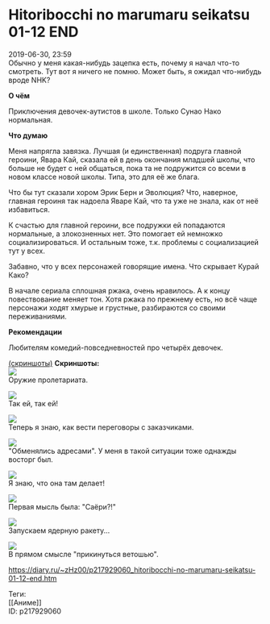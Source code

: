 Hitoribocchi no marumaru seikatsu 01-12 END
============================================

   
 2019-06-30, 23:59   
  Обычно у меня какая-нибудь зацепка есть, почему я начал что-то смотреть. Тут вот я ничего не помню. Может быть, я ожидал что-нибудь вроде NHK?   
   
  **О чём**    
   
 Приключения девочек-аутистов в школе. Только Сунао Нако нормальная.   
   
  **Что думаю**    
   
 Меня напрягла завязка. Лучшая (и единственная) подруга главной героини, Явара Кай, сказала ей в день окончания младшей школы, что больше не будет с ней общаться, пока та не подружится со всеми в новом классе новой школы. Типа, это для её же блага.   
   
 Что бы тут сказали хором Эрик Берн и Эволюция? Что, наверное, главная героиня так надоела Яваре Кай, что та уже не знала, как от неё избавиться.   
   
 К счастью для главной героини, все подружки ей попадаются нормальные, а злокозненных нет. Это помогает ей немножко социализироваться. И остальным тоже, т.к. проблемы с социализацией тут у всех.   
   
 Забавно, что у всех персонажей говорящие имена. Что скрывает Курай Како?   
   
 В начале сериала сплошная ржака, очень нравилось. А к концу повествование меняет тон. Хотя ржака по прежнему есть, но всё чаще персонажи ходят хмурые и грустные, разбираются со своими переживаниями.   
   
  **Рекомендации**    
   
 Любителям комедий-повседневностей про четырёх девочек.   
   
  [(скриншоты)](https://zHz00.diary.ru/p217929060.htm?index=1#linkmore217929060m1)     **Скриншоты:**    
   [![](https://i.imgur.com/bRnj3eJl.png)](https://i.imgur.com/bRnj3eJ.png)    
 Оружие пролетариата.   
   
  [![](https://i.imgur.com/dOuad4ql.png)](https://i.imgur.com/dOuad4q.png)    
 Так ей, так ей!   
   
  [![](https://i.imgur.com/Wl33okAl.png)](https://i.imgur.com/Wl33okA.png)    
 Теперь я знаю, как вести переговоры с заказчиками.   
   
  [![](https://i.imgur.com/nqv6Daxl.png)](https://i.imgur.com/nqv6Dax.png)    
 "Обменялись адресами". У меня в такой ситуации тоже однажды восторг был.   
   
  [![](https://i.imgur.com/41FpxTxl.png)](https://i.imgur.com/41FpxTx.png)    
 Я знаю, что она там делает!   
   
  [![](https://i.imgur.com/ZeNOvYSl.png)](https://i.imgur.com/ZeNOvYS.png)    
 Первая мысль была: "Саёри?!"   
   
  [![](https://i.imgur.com/uoGq0qdl.jpg)](https://i.imgur.com/uoGq0qd.jpg)    
 Запускаем ядерную ракету...   
   
  [![](https://i.imgur.com/S858tk8l.jpg)](https://i.imgur.com/S858tk8.jpg)    
 В прямом смысле "прикинуться ветошью".      
    
 <https://diary.ru/~zHz00/p217929060_hitoribocchi-no-marumaru-seikatsu-01-12-end.htm>   
   
 Теги:   
 [[Аниме]]   
 ID: p217929060